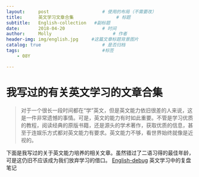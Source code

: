 ```yaml
---
layout:     post   				    # 使用的布局（不需要改）
title:      英文学习文章合集 				# 标题
subtitle:   English-collection   #副标题
date:       2018-04-20 				# 时间
author:     Molly 						# 作者
header-img: img/english.jpg 	#这篇文章标题背景图片
catalog: true 						# 是否归档
tags:								#标签
    - 08Y

---
```


# 我写过的有关英文学习的文章合集
>对于一个很长一段时间都在“学”英文，但是英文能力依旧很差的人来说，这是一件非常遗憾的事情。可是，英文的能力有时如此重要。不管是学习优质的教程，阅读经典的原版书籍，还是源头的学术著作，获取优质的信息，甚至于连娱乐方式都对英文能力有要求。英文能力不够，看世界始终就像是近视的。

下面是我写过的关于英文能力培养的相关文章。虽然错过了二语习得的最佳年龄，可是这仍旧不应该成为我们放弃学习的借口。
[English-debug](https://deserveeeeee.github.io/2018/04/21/English-debug/)  英文学习中的复盘笔记
